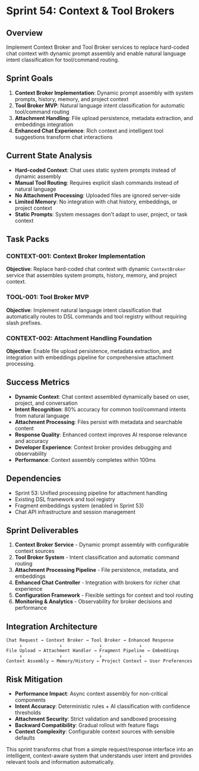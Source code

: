 # Sprint 54: Context & Tool Brokers

## Overview
Implement Context Broker and Tool Broker services to replace hard-coded chat context with dynamic prompt assembly and enable natural language intent classification for tool/command routing.

## Sprint Goals
1. **Context Broker Implementation**: Dynamic prompt assembly with system prompts, history, memory, and project context
2. **Tool Broker MVP**: Natural language intent classification for automatic tool/command routing
3. **Attachment Handling**: File upload persistence, metadata extraction, and embeddings integration
4. **Enhanced Chat Experience**: Rich context and intelligent tool suggestions transform chat interactions

## Current State Analysis
- **Hard-coded Context**: Chat uses static system prompts instead of dynamic assembly
- **Manual Tool Routing**: Requires explicit slash commands instead of natural language
- **No Attachment Processing**: Uploaded files are ignored server-side
- **Limited Memory**: No integration with chat history, embeddings, or project context
- **Static Prompts**: System messages don't adapt to user, project, or task context

## Task Packs

### **CONTEXT-001**: Context Broker Implementation
**Objective**: Replace hard-coded chat context with dynamic `ContextBroker` service that assembles system prompts, history, memory, and project context.

### **TOOL-001**: Tool Broker MVP
**Objective**: Implement natural language intent classification that automatically routes to DSL commands and tool registry without requiring slash prefixes.

### **CONTEXT-002**: Attachment Handling Foundation
**Objective**: Enable file upload persistence, metadata extraction, and integration with embeddings pipeline for comprehensive attachment processing.

## Success Metrics
- **Dynamic Context**: Chat context assembled dynamically based on user, project, and conversation
- **Intent Recognition**: 80% accuracy for common tool/command intents from natural language
- **Attachment Processing**: Files persist with metadata and searchable content
- **Response Quality**: Enhanced context improves AI response relevance and accuracy
- **Developer Experience**: Context broker provides debugging and observability
- **Performance**: Context assembly completes within 100ms

## Dependencies
- Sprint 53: Unified processing pipeline for attachment handling
- Existing DSL framework and tool registry
- Fragment embeddings system (enabled in Sprint 53)
- Chat API infrastructure and session management

## Sprint Deliverables
1. **Context Broker Service** - Dynamic prompt assembly with configurable context sources
2. **Tool Broker System** - Intent classification and automatic command routing
3. **Attachment Processing Pipeline** - File persistence, metadata, and embeddings
4. **Enhanced Chat Controller** - Integration with brokers for richer chat experience
5. **Configuration Framework** - Flexible settings for context and tool routing
6. **Monitoring & Analytics** - Observability for broker decisions and performance

## Integration Architecture
```
Chat Request → Context Broker → Tool Broker → Enhanced Response
     ↓              ↓              ↓              ↓
File Upload → Attachment Handler → Fragment Pipeline → Embeddings
     ↓              ↓              ↓              ↓
Context Assembly ← Memory/History ← Project Context ← User Preferences
```

## Risk Mitigation
- **Performance Impact**: Async context assembly for non-critical components
- **Intent Accuracy**: Deterministic rules + AI classification with confidence thresholds
- **Attachment Security**: Strict validation and sandboxed processing
- **Backward Compatibility**: Gradual rollout with feature flags
- **Context Complexity**: Configurable context sources with sensible defaults

This sprint transforms chat from a simple request/response interface into an intelligent, context-aware system that understands user intent and provides relevant tools and information automatically.